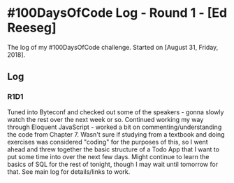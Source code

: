 # #100DaysOfCode Log - Round 1 - [Ed Reeseg]

The log of my #100DaysOfCode challenge. Started on [August 31, Friday, 2018].

## Log

### R1D1 
Tuned into Byteconf and checked out some of the speakers - gonna slowly watch the rest over the next week or so.  Continued working my way through Eloquent JavaScript - worked a bit on commenting/understanding the code from Chapter 7.  Wasn't sure if studying from a textbook and doing exercises was considered "coding" for the purposes of this, so I went ahead and threw together the basic structure of a Todo App that I want to put some time into over the next few days.  Might continue to learn the basics of SQL for the rest of tonight, though I may wait until tomorrow for that.  See main log for details/links to work.

